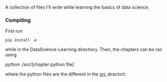 A collection of files I'll write while learning the basics of data science.

### Compiling

First run

    pip install .e
    
while in the DataScience-Learning directiory. Then, the chapters can be ran using 

  python ./src/[chapter python file]

where the python files are the different in the [src](https://github.com/ahoefn/DataScience-Learning/tree/main/src) directort.
